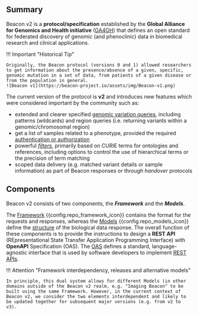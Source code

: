 ## Summary

Beacon v2 is a **protocol/specification** established by the **Global Alliance for Genomics and Health initiative** ([GA4GH](https://www.ga4gh.org)) that defines an open standard for federated discovery of genomic (and phenoclinic) data in biomedical research and clinical applications. 

!!! Important "Historical Tip"

    Originally, the Beacon protocol (versions 0 and 1) allowed researchers to get information about the presence/absence of a given, specific, genomic mutation in a set of data, from patients of a given disease or from the population in general.
    ![Beacon v1](https://beacon-project.io/assets/img/Beacon-v1.png)

The current version of the protocol is **v2** and introduces new features which were considered important by the community such as:

* extended and clearer specified [genomic variation queries](/variant-queries), including patterns (wildcards) and region queries (i.e. returning variants within a genomic/chromosomal region)
* get a list of samples related to a phenotype, provided the required [authentication or authorization](/security)
* powerful [_filters_](/filters), primarily based on CURIE terms for ontologies and references, including options to control the use of hierarchical terms or the precision of term matching
* scoped data delivery (e.g. matched variant details or sample information) as part of Beacon responses or through _handover_ protocols

## Components

Beacon v2 consists of two components, the **_Framework_** and the **_Models_**. 

The [Framework](framework.md) {{config.repo_framework_icon}} contains the format for the requests and responses, whereas the [Models](models.md) {{config.repo_models_icon}} define the [structure](https://json-schema.org/specification-links.html#2020-12) of the biological data response. The overall function of these components is to provide the instructions to design a **REST API** (REpresentational State Transfer Application Programming Interface) with **OpenAPI** Specification (OAS). The [OAS](https://swagger.io/resources/open-api)  defines a standard, language-agnostic interface that is used by software developers to implement [REST APIs](https://en.wikipedia.org/wiki/Overview_of_RESTful_API_Description_Languages). 

!!! Attention "Framework interdependency, releases and alternative models"

    In principle, this dual system allows for different Models (in other domains outside of the Beacon v2 realm, e.g. "Imaging Beacon" to be built using the same Framework. However, in the current context of Beacon v2, we consider the two elements interdependent and likely to be updated together for subsequent major versions (e.g. from v2 to v3).
